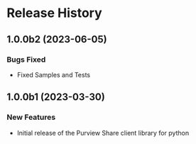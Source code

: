 # Release History

## 1.0.0b2 (2023-06-05)

### Bugs Fixed

- Fixed Samples and Tests

## 1.0.0b1 (2023-03-30)

### New Features

- Initial release of the Purview Share client library for python